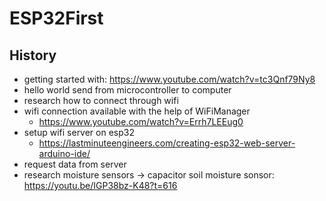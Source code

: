 # ESP32First

## History
* getting started with: https://www.youtube.com/watch?v=tc3Qnf79Ny8
* hello world send from microcontroller to computer
* research how to connect through wifi
* wifi connection available with the help of WiFiManager
  * https://www.youtube.com/watch?v=Errh7LEEug0 
* setup wifi server on esp32
  * https://lastminuteengineers.com/creating-esp32-web-server-arduino-ide/
* request data from server 
* research moisture sensors -> capacitor soil moisture sonsor: https://youtu.be/IGP38bz-K48?t=616

